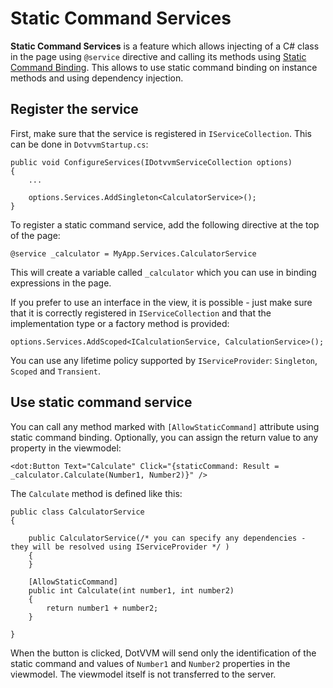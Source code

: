 # Static Command Services

**Static Command Services** is a feature which allows injecting of a C# class in the page using `@service` directive and calling its methods using [Static Command Binding](/docs/tutorials/basics-static-command-binding/{branch}). This allows to use static command binding on instance methods and using dependency injection.

## Register the service

First, make sure that the service is registered in `IServiceCollection`. This can be done in `DotvvmStartup.cs`:

```CSHARP
public void ConfigureServices(IDotvvmServiceCollection options)
{
    ...

    options.Services.AddSingleton<CalculatorService>();
}
```

To register a static command service, add the following directive at the top of the page:

```DOTHTML
@service _calculator = MyApp.Services.CalculatorService
```

This will create a variable called `_calculator` which you can use in binding expressions in the page. 

If you prefer to use an interface in the view, it is possible - just make sure that it is correctly registered in `IServiceCollection` and that the implementation type or a factory method is provided:

```CSHARP
options.Services.AddScoped<ICalculationService, CalculationService>();
```

You can use any lifetime policy supported by `IServiceProvider`: `Singleton`, `Scoped` and `Transient`.

## Use static command service

You can call any method marked with `[AllowStaticCommand]` attribute using static command binding. Optionally, you can assign the return value to any property in the viewmodel:

```DOTHTML
<dot:Button Text="Calculate" Click="{staticCommand: Result = _calculator.Calculate(Number1, Number2)}" />
```

The `Calculate` method is defined like this:

```CSHARP
public class CalculatorService
{

    public CalculatorService(/* you can specify any dependencies - they will be resolved using IServiceProvider */ )
    {
    }

    [AllowStaticCommand]
    public int Calculate(int number1, int number2) 
    {
        return number1 + number2;
    }

}
```

When the button is clicked, DotVVM will send only the identification of the static command and values of `Number1` and `Number2` properties in the viewmodel. The viewmodel itself is not transferred to the server.